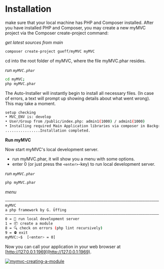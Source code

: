 # Installation

make sure that your local machine has PHP and Composer installed. 
After you have installed PHP and Composer, you may create a new myMVC project via the Composer create-project command:

_get latest sources from main_  
~~~bash
composer create-project gueff/myMVC myMVC
~~~

<!--
_install latest version 1.3.x_  
~~~bash
composer create-project gueff/myMVC myMVC 1.3
~~~
-->

cd into the root folder of myMVC, where the file myMVC.phar resides.

<!--
~~~bash
cd myMVC/public; ./serve.sh
~~~
-->

_run `myMVC.phar`_  
~~~bash
cd myMVC;
php myMVC.phar
~~~

The Auto-Installer will instantly begin to install all necessary files. (In case of errors, a text will prompt up showing details about what went wrong). This may take a moment.

~~~bash
setup checking
• MVC_ENV is: develop
• User/Group from /public/index.php: admin1(1000) / admin1(1000)
• Installing required Main Application libraries via composer in Background with PID 84623. Please wait.
................Installation completed.
~~~

**Run myMVC** <a name="Run_myMVC"></a>    

Now start myMVC's local development server.  
- run myMVC.phar, it will show you a menu with some options.
- enter 0 (or just press the `<enter>`-key) to run local development server.

_run `myMVC.phar`_    
~~~bash
php myMVC.phar
~~~

_menu_  
~~~bash
––––––––––––––––––––––––––––––––––––––––––––––––––––––––––––––––––––––––––––––––
myMVC
a php framework by G. Üffing
––––––––––––––––––––––––––––––––––––––––––––––––––––––––––––––––––––––––––––––––
0 = 🏁 run local development server
1 = 📦 create a module
8 = 🔍 check on errors (php lint recursively)
9 = ⛔ exit
myMVC:~$  [<enter> = 0]
~~~

Now you can call your application in your web browser at [http://127.0.0.1:1969](http://127.0.0.1:1969).

<a href="https://mymvc.ueffing.net/@image/getting-started/mymvc-installation/png/@size/" data-lightbox="gallery"><img class="figure-img img-fluid" src="https://mymvc.ueffing.net/@image/getting-started/mymvc-installation/png/@size/" title="mymvc-creating-a-module"></a><div style="clear:both;"></div>

